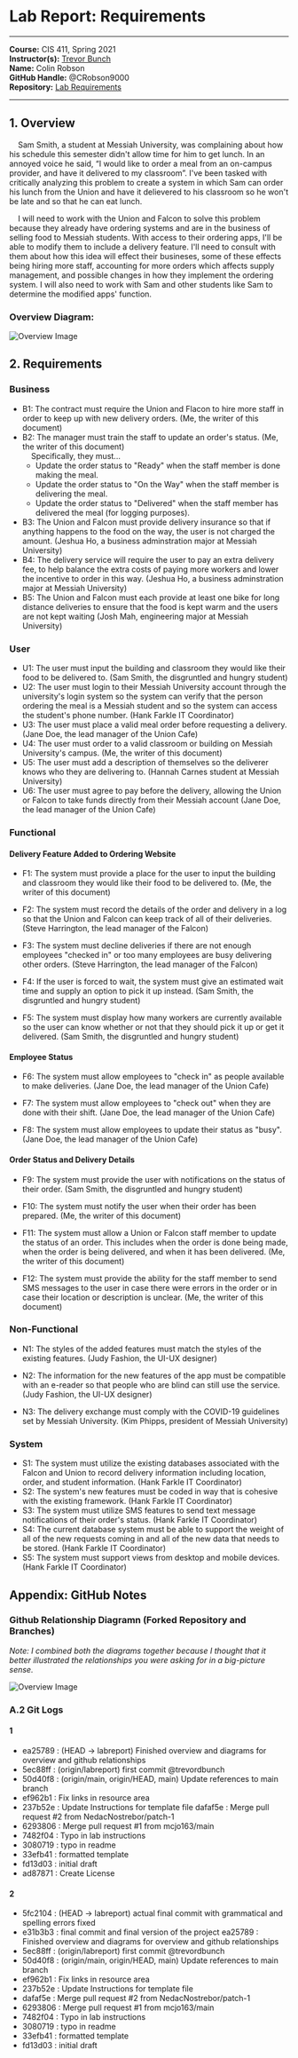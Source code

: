 # Lab Report: Requirements
___
**Course:** CIS 411, Spring 2021  
**Instructor(s):** [Trevor Bunch](https://github.com/trevordbunch)  
**Name:** Colin Robson  
**GitHub Handle:** @CRobson9000  
**Repository:** [Lab Requirements](https://github.com/CRobson9000/cis411_lab0_req.git)  
___

## 1. Overview
&nbsp;&nbsp;&nbsp;&nbsp;Sam Smith, a student at Messiah University, was complaining about how his schedule this semester didn't allow time for him to get lunch.  In an annoyed voice he said, “I would like to order a meal from an on-campus provider, and have it delivered to my classroom”.  I've been tasked with critically analyzing this problem to create a system in which Sam can order his lunch from the Union and have it delievered to his classroom so he won't be late and so that he can eat lunch.

&nbsp;&nbsp;&nbsp;&nbsp;I will need to work with the Union and Falcon to solve this problem because they already have ordering systems and are in the business of selling food to Messiah students.  With access to their ordering apps, I'll be able to modify them to include a delivery feature.  I'll need to consult with them about how this idea will effect their busineses, some of these effects being hiring more staff, accounting for more orders which affects supply management, and possible changes in how they implement the ordering system.  I will also need to work with Sam and other students like Sam to determine the modified apps' function.  

### Overview Diagram:  
![Overview Image](../Lab_Requirements_Overview_Diagam.jpg)

## 2. Requirements
### Business ###

* B1: The contract must require the Union and Flacon to hire more staff in order to keep up with new delivery orders. (Me, the writer of this document) 
* B2: The manager must train the staff to update an order's status. (Me, the writer of this document)  
&nbsp;&nbsp;&nbsp;&nbsp;Specifically, they must...
    * Update the order status to "Ready" when the staff member is done making the meal.
    * Update the order status to "On the Way" when the staff member is delivering the meal. 
    * Update the order status to "Delivered" when the staff member has delivered the meal (for logging purposes).
* B3: The Union and Falcon must provide delivery insurance so that if anything happens to the food on the way, the user is not charged the amount. (Jeshua Ho, a business adminstration major at Messiah University)
* B4: The delivery service will require the user to pay an extra delivery fee, to help balance the extra costs of paying more workers and lower the incentive to order in this way. (Jeshua Ho, a business adminstration major at Messiah University)
* B5: The Union and Falcon must each provide at least one bike for long distance deliveries to ensure that the food is kept warm and the users are not kept waiting (Josh Mah, engineering major at Messiah University)  

### User ###

* U1: The user must input the building and classroom they would like their food to be delivered to. (Sam Smith, the disgruntled and hungry student) 
* U2: The user must login to their Messiah University account through the university's login system so the system can verify that the person ordering the meal is a Messiah student and so the system can access the student's phone number. (Hank Farkle IT Coordinator)
* U3: The user must place a valid meal order before requesting a delivery. (Jane Doe, the lead manager of the Union Cafe)
* U4: The user must order to a valid classroom or building on Messiah University's campus. (Me, the writer of this document)
* U5: The user must add a description of themselves so the deliverer knows who they are delivering to. (Hannah Carnes student at Messiah University)
* U6: The user must agree to pay before the delivery, allowing the Union or Falcon to take funds directly from their Messiah account (Jane Doe, the lead manager of the Union Cafe)   

### Functional

#### Delivery Feature Added to Ordering Website
* F1: The system must provide a place for the user to input the building and classroom they would like their food to be delivered to. (Me, the writer of this document)

* F2: The system must record the details of the order and delivery in a log so that the Union and Falcon can keep track of all of their deliveries. (Steve Harrington, the lead manager of the Falcon)

* F3: The system must decline deliveries if there are not enough employees "checked in" or too many employees are busy delivering other orders. (Steve Harrington, the lead manager of the Falcon)

* F4: If the user is forced to wait, the system must give an estimated wait time and supply an option to pick it up instead. (Sam Smith, the disgruntled and hungry student) 

* F5: The system must display how many workers are currently available so the user can know whether or not that they should pick it up or get it delivered. (Sam Smith, the disgruntled and hungry student)
  
#### Employee Status
* F6: The system must allow employees to "check in" as people available to make deliveries. (Jane Doe, the lead manager of the Union Cafe)

* F7: The system must allow employees to "check out" when they are done with their shift. (Jane Doe, the lead manager of the Union Cafe)

* F8: The system must allow employees to update their status as "busy". (Jane Doe, the lead manager of the Union Cafe)

#### Order Status and Delivery Details

* F9: The system must provide the user with notifications on the status of their order. (Sam Smith, the disgruntled and hungry student)
  
* F10: The system must notify the user when their order has been prepared. (Me, the writer of this document)
  
* F11: The system must allow a Union or Falcon staff member to update the status of an order.  This includes when the order is done being made, when the order is being delivered, and when it has been delivered. (Me, the writer of this document)
  
* F12: The system must provide the ability for the staff member to send SMS messages to the user in case there were errors in the order or in case their location or description is unclear. (Me, the writer of this document)

### Non-Functional ###

* N1: The styles of the added features must match the styles of the existing features. (Judy Fashion, the UI-UX designer)
  
* N2: The information for the new features of the app must be compatible with an e-reader so that people who are blind can still use the service. (Judy Fashion, the UI-UX designer)
   
* N3: The delivery exchange must comply with the COVID-19 guidelines set by Messiah University. (Kim Phipps, president of Messiah University)
  

### System ###

* S1: The system must utilize the existing databases  associated with the Falcon and Union to record delivery information including location, order, and student information. (Hank Farkle IT Coordinator)
* S2: The system's new features must be coded in way that is cohesive with the existing framework. (Hank Farkle IT Coordinator)
* S3: The system must utilize SMS features to send text message notifications of their order's status. (Hank Farkle IT Coordinator) 
* S4: The current database system must be able to support the weight of all of the new requests coming in and all of the new data that needs to be stored. (Hank Farkle IT Coordinator) 
* S5: The system must support views from desktop and mobile devices. (Hank Farkle IT Coordinator) 

## Appendix: GitHub Notes

### Github Relationship Diagramn (Forked Repository and Branches)

<em>Note: I combined both the diagrams together because I thought that it better illustrated the relationships you were asking for in a big-picture sense. </em>

![Overview Image](../Lab_Requirements_GitHub.jpg)

### A.2 Git Logs

#### 1
* ea25789 : (HEAD -> labreport) Finished overview and diagrams for overview and github relationships
* 5ec88ff : (origin/labreport) first commit @trevordbunch
* 50d40f8 : (origin/main, origin/HEAD, main) Update references to main branch
* ef962b1 : Fix links in resource area
* 237b52e : Update Instructions for template file
dafaf5e : Merge pull request #2 from NedacNostrebor/patch-1
* 6293806 : Merge pull request #1 from mcjo163/main
* 7482f04 : Typo in lab instructions
* 3080719 : typo in readme
* 33efb41 : formatted template
* fd13d03 : initial draft
* ad87871 : Create License
  
#### 2
* 5fc2104 : (HEAD -> labreport) actual final commit with grammatical and spelling errors fixed
* e31b3b3 : final commit and final version of the project
ea25789 : Finished overview and diagrams for overview and github relationships
* 5ec88ff : (origin/labreport) first commit @trevordbunch
* 50d40f8 : (origin/main, origin/HEAD, main) Update references to main branch
* ef962b1 : Fix links in resource area
* 237b52e : Update Instructions for template file
* dafaf5e : Merge pull request #2 from NedacNostrebor/patch-1
* 6293806 : Merge pull request #1 from mcjo163/main
* 7482f04 : Typo in lab instructions
* 3080719 : typo in readme
* 33efb41 : formatted template
* fd13d03 : initial draft






